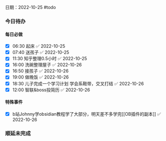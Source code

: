 日期：2022-10-25
#todo
### 今日待办
#### 每日必做
- [x] 06:30 起床 ✅ 2022-10-25
- [x] 07:40 送孩子 ✅ 2022-10-25
- [x] 11:30 知乎整理0.5小时 ✅ 2022-10-25
- [x] 16:00 洗碗整理屋子 ✅ 2022-10-26
- [x] 16:50 接孩子 ✅ 2022-10-26
- [x] 19:00 做晚饭 ✅ 2022-10-26
- [x] 18:30 儿子完成一个学习计划 学会系鞋带，交叉打结 ✅ 2022-10-26
- [x] 12:00 智联&boss投简历 ✅ 2022-10-26

#### 特殊事件
- [x] b站Johnny学obsidian教程学了大部分，明天差不多学完[[OB插件的副本]] ✅ 2022-10-26


### 顺延未完成


